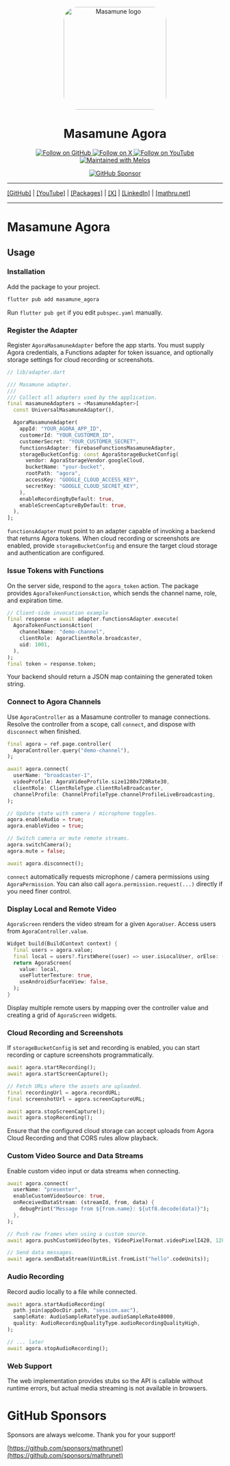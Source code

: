 <p align="center">
  <a href="https://mathru.net">
    <img width="240px" src="https://raw.githubusercontent.com/mathrunet/flutter_masamune/master/.github/images/icon.png" alt="Masamune logo" style="border-radius: 32px"s><br/>
  </a>
  <h1 align="center">Masamune Agora</h1>
</p>

<p align="center">
  <a href="https://github.com/mathrunet">
    <img src="https://img.shields.io/static/v1?label=GitHub&message=Follow&logo=GitHub&color=333333&link=https://github.com/mathrunet" alt="Follow on GitHub" />
  </a>
  <a href="https://x.com/mathru">
    <img src="https://img.shields.io/static/v1?label=@mathru&message=Follow&logo=X&color=0F1419&link=https://x.com/mathru" alt="Follow on X" />
  </a>
  <a href="https://www.youtube.com/c/mathrunetchannel">
    <img src="https://img.shields.io/static/v1?label=YouTube&message=Follow&logo=YouTube&color=FF0000&link=https://www.youtube.com/c/mathrunetchannel" alt="Follow on YouTube" />
  </a>
  <a href="https://github.com/invertase/melos">
    <img src="https://img.shields.io/static/v1?label=maintained%20with&message=melos&color=FF1493&link=https://github.com/invertase/melos" alt="Maintained with Melos" />
  </a>
</p>

<p align="center">
  <a href="https://github.com/sponsors/mathrunet"><img src="https://img.shields.io/static/v1?label=Sponsor&message=%E2%9D%A4&logo=GitHub&color=ff69b4&link=https://github.com/sponsors/mathrunet" alt="GitHub Sponsor" /></a>
</p>

---

[[GitHub]](https://github.com/mathrunet) | [[YouTube]](https://www.youtube.com/c/mathrunetchannel) | [[Packages]](https://pub.dev/publishers/mathru.net/packages) | [[X]](https://x.com/mathru) | [[LinkedIn]](https://www.linkedin.com/in/mathrunet/) | [[mathru.net]](https://mathru.net)

---

# Masamune Agora

## Usage

### Installation

Add the package to your project.

```bash
flutter pub add masamune_agora
```

Run `flutter pub get` if you edit `pubspec.yaml` manually.

### Register the Adapter

Register `AgoraMasamuneAdapter` before the app starts. You must supply Agora credentials, a Functions adapter for token issuance, and optionally storage settings for cloud recording or screenshots.

```dart
// lib/adapter.dart

/// Masamune adapter.
///
/// Collect all adapters used by the application.
final masamuneAdapters = <MasamuneAdapter>[
  const UniversalMasamuneAdapter(),

  AgoraMasamuneAdapter(
    appId: "YOUR_AGORA_APP_ID",
    customerId: "YOUR_CUSTOMER_ID",
    customerSecret: "YOUR_CUSTOMER_SECRET",
    functionsAdapter: firebaseFunctionsMasamuneAdapter,
    storageBucketConfig: const AgoraStorageBucketConfig(
      vendor: AgoraStorageVendor.googleCloud,
      bucketName: "your-bucket",
      rootPath: "agora",
      accessKey: "GOOGLE_CLOUD_ACCESS_KEY",
      secretKey: "GOOGLE_CLOUD_SECRET_KEY",
    ),
    enableRecordingByDefault: true,
    enableScreenCaptureByDefault: true,
  ),
];
```

`functionsAdapter` must point to an adapter capable of invoking a backend that returns Agora tokens. When cloud recording or screenshots are enabled, provide `storageBucketConfig` and ensure the target cloud storage and authentication are configured.

### Issue Tokens with Functions

On the server side, respond to the `agora_token` action. The package provides `AgoraTokenFunctionsAction`, which sends the channel name, role, and expiration time.

```dart
// Client-side invocation example
final response = await adapter.functionsAdapter.execute(
  AgoraTokenFunctionsAction(
    channelName: "demo-channel",
    clientRole: AgoraClientRole.broadcaster,
    uid: 1001,
  ),
);
final token = response.token;
```

Your backend should return a JSON map containing the generated token string.

### Connect to Agora Channels

Use `AgoraController` as a Masamune controller to manage connections. Resolve the controller from a scope, call `connect`, and dispose with `disconnect` when finished.

```dart
final agora = ref.page.controller(
  AgoraController.query("demo-channel"),
);

await agora.connect(
  userName: "broadcaster-1",
  videoProfile: AgoraVideoProfile.size1280x720Rate30,
  clientRole: ClientRoleType.clientRoleBroadcaster,
  channelProfile: ChannelProfileType.channelProfileLiveBroadcasting,
);

// Update state with camera / microphone toggles.
agora.enableAudio = true;
agora.enableVideo = true;

// Switch camera or mute remote streams.
agora.switchCamera();
agora.mute = false;

await agora.disconnect();
```

`connect` automatically requests microphone / camera permissions using `AgoraPermission`. You can also call `agora.permission.request(...)` directly if you need finer control.

### Display Local and Remote Video

`AgoraScreen` renders the video stream for a given `AgoraUser`. Access users from `AgoraController.value`.

```dart
Widget build(BuildContext context) {
  final users = agora.value;
  final local = users?.firstWhere((user) => user.isLocalUser, orElse: () => null);
  return AgoraScreen(
    value: local,
    useFlutterTexture: true,
    useAndroidSurfaceView: false,
  );
}
```

Display multiple remote users by mapping over the controller value and creating a grid of `AgoraScreen` widgets.

### Cloud Recording and Screenshots

If `storageBucketConfig` is set and recording is enabled, you can start recording or capture screenshots programmatically.

```dart
await agora.startRecording();
await agora.startScreenCapture();

// Fetch URLs where the assets are uploaded.
final recordingUrl = agora.recordURL;
final screenshotUrl = agora.screenCaptureURL;

await agora.stopScreenCapture();
await agora.stopRecording();
```

Ensure that the configured cloud storage can accept uploads from Agora Cloud Recording and that CORS rules allow playback.

### Custom Video Source and Data Streams

Enable custom video input or data streams when connecting.

```dart
await agora.connect(
  userName: "presenter",
  enableCustomVideoSource: true,
  onReceivedDataStream: (streamId, from, data) {
    debugPrint("Message from ${from.name}: ${utf8.decode(data)}");
  },
);

// Push raw frames when using a custom source.
await agora.pushCustomVideo(bytes, VideoPixelFormat.videoPixelI420, 1280, 720);

// Send data messages.
await agora.sendDataStream(Uint8List.fromList("hello".codeUnits));
```

### Audio Recording

Record audio locally to a file while connected.

```dart
await agora.startAudioRecording(
  path.join(appDocDir.path, "session.aac"),
  sampleRate: AudioSampleRateType.audioSampleRate48000,
  quality: AudioRecordingQualityType.audioRecordingQualityHigh,
);

// ... later
await agora.stopAudioRecording();
```

### Web Support

The web implementation provides stubs so the API is callable without runtime errors, but actual media streaming is not available in browsers.

# GitHub Sponsors

Sponsors are always welcome. Thank you for your support!

[https://github.com/sponsors/mathrunet](https://github.com/sponsors/mathrunet)